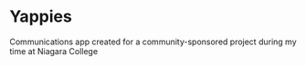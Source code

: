 # Yappies
 Communications app created for a community-sponsored project during my time at Niagara College
